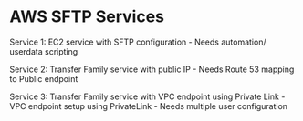 # AWS SFTP Services

Service 1:  EC2 service with SFTP configuration
    - Needs automation/ userdata scripting

Service 2:  Transfer Family service with public IP
    - Needs Route 53 mapping to Public endpoint

Service 3:  Transfer Family service with VPC endpoint using Private Link
    - VPC endpoint setup using PrivateLink
    - Needs multiple user configuration
